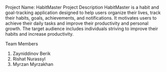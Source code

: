 Project Name: HabitMaster
Project Description
HabitMaster is a habit and goal-tracking application designed to help users organize their lives, track their habits, goals, achievements, and notifications. It motivates users to achieve their daily tasks and improve their productivity and personal growth. The target audience includes individuals striving to improve their habits and increase productivity.

Team Members
1. Zayniddinov Berik
2. Rishat Nurassyl
3. Myrzan Myrzakhan
